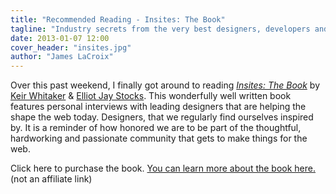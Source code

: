 ```yaml
---
title: "Recommended Reading - Insites: The Book"
tagline: "Industry secrets from the very best designers, developers and entrepreneurs."
date: 2013-01-07 12:00
cover_header: "insites.jpg"
author: "James LaCroix"
---
```


Over this past weekend, I finally got around to reading *<a href="http://viewportindustries.com/insites-the-book" target="_blank">Insites: The Book</a>* by <a href="http://keirwhitaker.com" target="_blank">Keir Whitaker</a> & <a href="http://elliotjaystocks.com" target="_blank">Elliot Jay Stocks</a>. This wonderfully well written book features personal interviews with leading designers that are helping the shape the web today. Designers, that we regularly find ourselves inspired by. It is a reminder of how honored we are to be part of the thoughtful, hardworking and passionate community that gets to make things for the web.

Click here to purchase the book.
<a href="http://viewportindustries.com/insites-the-book" target="_blank">You can learn more about the book here.</a> (not an affiliate link)
